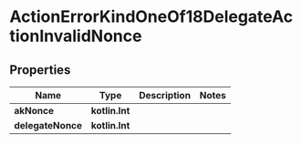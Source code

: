 
# ActionErrorKindOneOf18DelegateActionInvalidNonce

## Properties
| Name | Type | Description | Notes |
| ------------ | ------------- | ------------- | ------------- |
| **akNonce** | **kotlin.Int** |  |  |
| **delegateNonce** | **kotlin.Int** |  |  |



